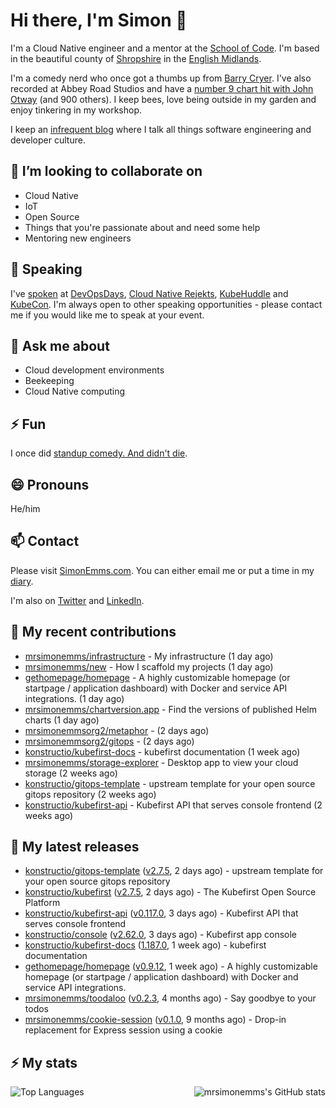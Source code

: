 # Hi there, I'm Simon 👋

I'm a Cloud Native engineer and a mentor at the [School of Code](https://www.schoolofcode.co.uk).
I'm based in the beautiful county of [Shropshire](https://en.wikipedia.org/wiki/Shropshire)
in the [English Midlands](https://en.wikipedia.org/wiki/Midlands).

I'm a comedy nerd who once got a thumbs up from [Barry Cryer](https://en.wikipedia.org/wiki/Barry_Cryer).
I've also recorded at Abbey Road Studios and have a [number 9 chart hit with John
Otway](https://www.youtube.com/watch?v=3BwOyVIlupg&ab_channel=JohnOtway) (and 900
others). I keep bees, love being outside in my garden and enjoy tinkering in my
workshop.

I keep an [infrequent blog](https://www.simonemms.com/blog) where I talk all
things software engineering and developer culture.

## 👯 I’m looking to collaborate on

- Cloud Native
- IoT
- Open Source
- Things that you're passionate about and need some help
- Mentoring new engineers

## 🎤 Speaking

I've [spoken](https://www.simonemms.com/speaking) at [DevOpsDays](https://devopsdays.org/),
[Cloud Native Rejekts](https://cloud-native.rejekts.io/), [KubeHuddle](https://kubehuddle.com)
and [KubeCon](https://www.cncf.io/kubecon-cloudnativecon-events/). I'm always
open to other speaking opportunities - please contact me if you would like me to
speak at your event.

## 💬 Ask me about

- Cloud development environments
- Beekeeping
- Cloud Native computing

## ⚡ Fun

I once did [standup comedy. And didn't die](https://www.youtube.com/watch?v=iy1EvJXH2ks&ab_channel=SimonEmms).

## 😄 Pronouns

He/him

## 📫 Contact

Please visit [SimonEmms.com](https://www.simonemms.com). You can either email me
or put a time in my [diary](https://diary.simonemms.com).

I'm also on [Twitter](https://twitter/theshroppiebeek) and [LinkedIn](https://www.linkedin.com/in/simonemms).

## 👷 My recent contributions
- [mrsimonemms/infrastructure](https://github.com/mrsimonemms/infrastructure) - My infrastructure
  (1 day ago)
- [mrsimonemms/new](https://github.com/mrsimonemms/new) - How I scaffold my projects
  (1 day ago)
- [gethomepage/homepage](https://github.com/gethomepage/homepage) - A highly customizable homepage (or startpage / application dashboard) with Docker and service API integrations.
  (1 day ago)
- [mrsimonemms/chartversion.app](https://github.com/mrsimonemms/chartversion.app) - Find the versions of published Helm charts
  (1 day ago)
- [mrsimonemmsorg2/metaphor](https://github.com/mrsimonemmsorg2/metaphor) - 
  (2 days ago)
- [mrsimonemmsorg2/gitops](https://github.com/mrsimonemmsorg2/gitops) - 
  (2 days ago)
- [konstructio/kubefirst-docs](https://github.com/konstructio/kubefirst-docs) - kubefirst documentation
  (1 week ago)
- [mrsimonemms/storage-explorer](https://github.com/mrsimonemms/storage-explorer) - Desktop app to view your cloud storage
  (2 weeks ago)
- [konstructio/gitops-template](https://github.com/konstructio/gitops-template) - upstream template for your open source gitops repository
  (2 weeks ago)
- [konstructio/kubefirst-api](https://github.com/konstructio/kubefirst-api) - Kubefirst API that serves console frontend
  (2 weeks ago)

## 🔭 My latest releases
- [konstructio/gitops-template](https://github.com/konstructio/gitops-template) ([v2.7.5](https://github.com/konstructio/gitops-template/releases/tag/v2.7.5),
  2 days ago) - upstream template for your open source gitops repository
- [konstructio/kubefirst](https://github.com/konstructio/kubefirst) ([v2.7.5](https://github.com/konstructio/kubefirst/releases/tag/v2.7.5),
  2 days ago) - The Kubefirst Open Source Platform
- [konstructio/kubefirst-api](https://github.com/konstructio/kubefirst-api) ([v0.117.0](https://github.com/konstructio/kubefirst-api/releases/tag/v0.117.0),
  3 days ago) - Kubefirst API that serves console frontend
- [konstructio/console](https://github.com/konstructio/console) ([v2.62.0](https://github.com/konstructio/console/releases/tag/v2.62.0),
  3 days ago) - Kubefirst app console
- [konstructio/kubefirst-docs](https://github.com/konstructio/kubefirst-docs) ([1.187.0](https://github.com/konstructio/kubefirst-docs/releases/tag/1.187.0),
  1 week ago) - kubefirst documentation
- [gethomepage/homepage](https://github.com/gethomepage/homepage) ([v0.9.12](https://github.com/gethomepage/homepage/releases/tag/v0.9.12),
  1 week ago) - A highly customizable homepage (or startpage / application dashboard) with Docker and service API integrations.
- [mrsimonemms/toodaloo](https://github.com/mrsimonemms/toodaloo) ([v0.2.3](https://github.com/mrsimonemms/toodaloo/releases/tag/v0.2.3),
  4 months ago) - Say goodbye to your todos
- [mrsimonemms/cookie-session](https://github.com/mrsimonemms/cookie-session) ([v0.1.0](https://github.com/mrsimonemms/cookie-session/releases/tag/v0.1.0),
  9 months ago) - Drop-in replacement for Express session using a cookie

## ⚡ My stats

<img
  align="right"
  alt="mrsimonemms's GitHub stats"
  src="https://github-readme-stats.vercel.app/api?username=mrsimonemms&count_private=1&show_icons=true&"
  />

![Top Languages](https://github-readme-stats.vercel.app/api/top-langs/?username=mrsimonemms)
